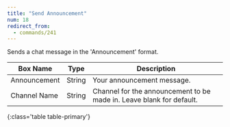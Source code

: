 ```yaml
---
title: "Send Announcement"
num: 18
redirect_from:
  - commands/241
---
```


Sends a chat message in the 'Announcement' format.

| Box Name | Type | Description | 
|-------|--------|--------
|Announcement|String|Your announcement message.
|Channel Name|String|Channel for the announcement to be made in. Leave blank for default.
{:class='table table-primary'}
